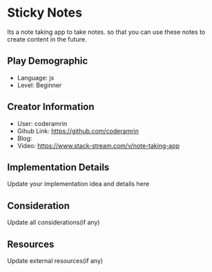 # Sticky Notes

Its a note taking app to take notes. so that you can use these notes to create content in the future.

## Play Demographic

- Language: js
- Level: Beginner

## Creator Information

- User: coderamrin
- Gihub Link: https://github.com/coderamrin
- Blog:
- Video: https://www.stack-stream.com/v/note-taking-app

## Implementation Details

Update your implementation idea and details here

## Consideration

Update all considerations(if any)

## Resources

Update external resources(if any)

